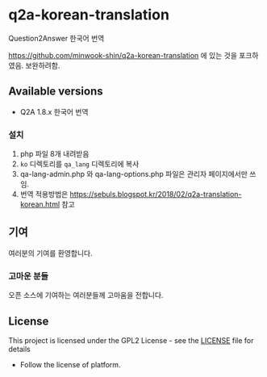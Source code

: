 # q2a-korean-translation

Question2Answer 한국어 번역

<https://github.com/minwook-shin/q2a-korean-translation> 에 있는 것을 포크하였음. 보완하려함.


## Available versions
* Q2A 1.8.x 한국어 번역

### 설치
1. php 파일 8개 내려받음
1. ```ko``` 디렉토리를 ```qa_lang``` 디렉토리에 복사
1. qa-lang-admin.php 와 qa-lang-options.php 파일은 관리자 페이지에서만 쓰임.
1. 번역 적용방법은 https://sebuls.blogspot.kr/2018/02/q2a-translation-korean.html 참고

## 기여
여러분의 기여를 환영합니다.

### 고마운 분들
오픈 소스에 기여하는 여러분들께 고마움을 전합니다.

## License
This project is licensed under the GPL2 License - see the [LICENSE]( 
LICENSE) file for details

* Follow the license of platform.
